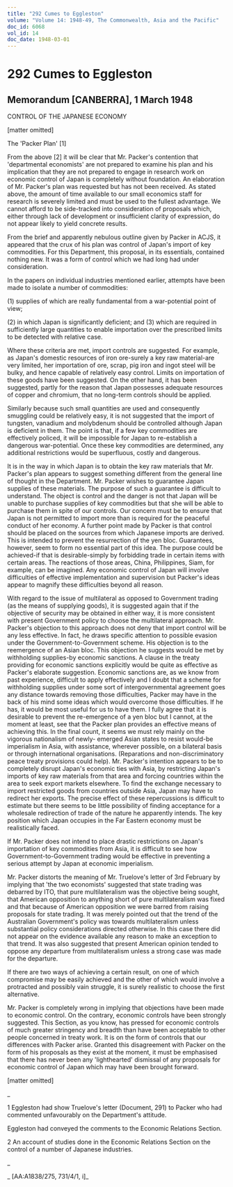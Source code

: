```yaml
---
title: "292 Cumes to Eggleston"
volume: "Volume 14: 1948-49, The Commonwealth, Asia and the Pacific"
doc_id: 6068
vol_id: 14
doc_date: 1948-03-01
---
```


# 292 Cumes to Eggleston

## Memorandum [CANBERRA], 1 March 1948

CONTROL OF THE JAPANESE ECONOMY

[matter omitted]

The 'Packer Plan' [1]

From the above [2] it will be clear that Mr. Packer's contention that 'departmental economists' are not prepared to examine his plan and his implication that they are not prepared to engage in research work on economic control of Japan is completely without foundation. An elaboration of Mr. Packer's plan was requested but has not been received. As stated above, the amount of time available to our small economics staff for research is severely limited and must be used to the fullest advantage. We cannot afford to be side-tracked into consideration of proposals which, either through lack of development or insufficient clarity of expression, do not appear likely to yield concrete results.

From the brief and apparently nebulous outline given by Packer in ACJS, it appeared that the crux of his plan was control of Japan's import of key commodities. For this Department, this proposal, in its essentials, contained nothing new. It was a form of control which we had long had under consideration.

In the papers on individual industries mentioned earlier, attempts have been made to isolate a number of commodities:

(1) supplies of which are really fundamental from a war-potential point of view;

(2) in which Japan is significantly deficient; and (3) which are required in sufficiently large quantities to enable importation over the prescribed limits to be detected with relative case.

Where these criteria are met, import controls are suggested. For example, as Japan's domestic resources of iron ore-surely a key raw material-are very limited, her importation of ore, scrap, pig iron and ingot steel will be bulky, and hence capable of relatively easy control. Limits on importation of these goods have been suggested. On the other hand, it has been suggested, partly for the reason that Japan possesses adequate resources of copper and chromium, that no long-term controls should be applied.

Similarly because such small quantities are used and consequently smuggling could be relatively easy, it is not suggested that the import of tungsten, vanadium and molybdenum should be controlled although Japan is deficient in them. The point is that, if a few key commodities are effectively policed, it will be impossible for Japan to re-establish a dangerous war-potential. Once these key commodities are determined, any additional restrictions would be superfluous, costly and dangerous.

It is in the way in which Japan is to obtain the key raw materials that Mr. Packer's plan appears to suggest something different from the general line of thought in the Department. Mr. Packer wishes to guarantee Japan supplies of these materials. The purpose of such a guarantee is difficult to understand. The object is control and the danger is not that Japan will be unable to purchase supplies of key commodities but that she will be able to purchase them in spite of our controls. Our concern must be to ensure that Japan is not permitted to import more than is required for the peaceful conduct of her economy. A further point made by Packer is that control should be placed on the sources from which Japanese imports are derived. This is intended to prevent the resurrection of the yen bloc. Guarantees, however, seem to form no essential part of this idea. The purpose could be achieved-if that is desirable-simply by forbidding trade in certain items with certain areas. The reactions of those areas, China, Philippines, Siam, for example, can be imagined. Any economic control of Japan will involve difficulties of effective implementation and supervision but Packer's ideas appear to magnify these difficulties beyond all reason.

With regard to the issue of multilateral as opposed to Government trading (as the means of supplying goods), it is suggested again that if the objective of security may be obtained in either way, it is more consistent with present Government policy to choose the multilateral approach. Mr. Packer's objection to this approach does not deny that import control will be any less effective. In fact, he draws specific attention to possible evasion under the Government-to-Government scheme. His objection is to the reemergence of an Asian bloc. This objection he suggests would be met by withholding supplies-by economic sanctions. A clause in the treaty providing for economic sanctions explicitly would be quite as effective as Packer's elaborate suggestion. Economic sanctions are, as we know from past experience, difficult to apply effectively and I doubt that a scheme for withholding supplies under some sort of intergovernmental agreement goes any distance towards removing those difficulties, Packer may have in the back of his mind some ideas which would overcome those difficulties. If he has, it would be most useful for us to have them. I fully agree that it is desirable to prevent the re-emergence of a yen bloc but I cannot, at the moment at least, see that the Packer plan provides an effective means of achieving this. In the final count, it seems we must rely mainly on the vigorous nationalism of newly- emerged Asian states to resist would-be imperialism in Asia, with assistance, wherever possible, on a bilateral basis or through international organisations. (Reparations and non-discriminatory peace treaty provisions could help). Mr. Packer's intention appears to be to completely disrupt Japan's economic ties with Asia, by restricting Japan's imports of key raw materials from that area and forcing countries within the area to seek export markets elsewhere. To find the exchange necessary to import restricted goods from countries outside Asia, Japan may have to redirect her exports. The precise effect of these repercussions is difficult to estimate but there seems to be little possibility of finding acceptance for a wholesale redirection of trade of the nature he apparently intends. The key position which Japan occupies in the Far Eastern economy must be realistically faced.

If Mr. Packer does not intend to place drastic restrictions on Japan's importation of key commodities from Asia, it is difficult to see how Government-to-Government trading would be effective in preventing a serious attempt by Japan at economic imperialism.

Mr. Packer distorts the meaning of Mr. Truelove's letter of 3rd February by implying that 'the two economists' suggested that state trading was debarred by ITO, that pure multilateralism was the objective being sought, that American opposition to anything short of pure multilateralism was fixed and that because of American opposition we were barred from raising proposals for state trading. It was merely pointed out that the trend of the Australian Government's policy was towards multilateralism unless substantial policy considerations directed otherwise. In this case there did not appear on the evidence available any reason to make an exception to that trend. It was also suggested that present American opinion tended to oppose any departure from multilateralism unless a strong case was made for the departure.

If there are two ways of achieving a certain result, on one of which compromise may be easily achieved and the other of which would involve a protracted and possibly vain struggle, it is surely realistic to choose the first alternative.

Mr. Packer is completely wrong in implying that objections have been made to economic control. On the contrary, economic controls have been strongly suggested. This Section, as you know, has pressed for economic controls of much greater stringency and breadth than have been acceptable to other people concerned in treaty work. It is on the form of controls that our differences with Packer arise. Granted this disagreement with Packer on the form of his proposals as they exist at the moment, it must be emphasised that there has never been any 'lighthearted' dismissal of any proposals for economic control of Japan which may have been brought forward.

[matter omitted]

_

1 Eggleston had show Truelove's letter (Document, 291) to Packer who had commented unfavourably on the Department's attitude.

Eggleston had conveyed the comments to the Economic Relations Section.

2 An account of studies done in the Economic Relations Section on the control of a number of Japanese industries.

_

_ [AA:A1838/275, 731/4/1, i]_

